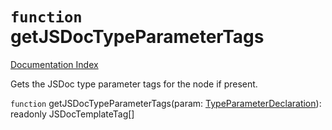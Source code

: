 # `function` getJSDocTypeParameterTags

[Documentation Index](../README.md)

Gets the JSDoc type parameter tags for the node if present.

`function` getJSDocTypeParameterTags(param: [TypeParameterDeclaration](../interface.TypeParameterDeclaration/README.md)): readonly JSDocTemplateTag\[]